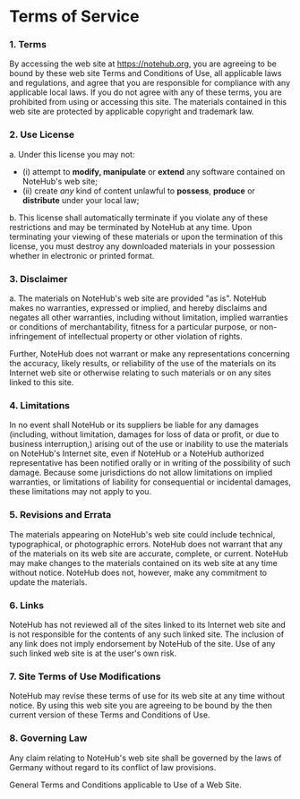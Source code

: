 # Terms of Service

### 1. Terms

By accessing the web site at <u>https://notehub.org</u>, you are agreeing to be
bound by these web site Terms and Conditions of Use, all applicable laws and 
regulations, and agree that you are responsible for compliance with any 
applicable local laws. If you do not agree with any of these terms, you are 
prohibited from using or accessing this site. The materials contained in this
web site are protected by applicable copyright and trademark law.

### 2. Use License

a. Under this license you may not:
   - (i) attempt to __modify, manipulate__ or __extend__ any software contained on NoteHub's web site;
   - (ii) create _any_ kind of content unlawful to __possess__, __produce__ or __distribute__ under your local law;

b. This license shall automatically terminate if you violate any of these 
restrictions and may be terminated by NoteHub at any time. Upon terminating 
your viewing of these materials or upon the termination of this license, you 
must destroy any downloaded materials in your possession whether in electronic
or printed format.

### 3. Disclaimer

a. The materials on NoteHub's web site are provided "as is". NoteHub makes no
warranties, expressed or implied, and hereby disclaims and negates all other
warranties, including without limitation, implied warranties or conditions of
merchantability, fitness for a particular purpose, or non-infringement of
intellectual property or other violation of rights.

Further, NoteHub does not warrant or make any representations concerning the
accuracy, likely results, or reliability of the use of the materials on its
Internet web site or otherwise relating to such materials or on any sites
linked to this site.

### 4. Limitations

In no event shall NoteHub or its suppliers be liable for any damages
(including, without limitation, damages for loss of data or profit, or due to
business interruption,) arising out of the use or inability to use the
materials on NoteHub's Internet site, even if NoteHub or a NoteHub authorized
representative has been notified orally or in writing of the possibility of
such damage. Because some jurisdictions do not allow limitations on implied
warranties, or limitations of liability for consequential or incidental
damages, these limitations may not apply to you.

### 5. Revisions and Errata

The materials appearing on NoteHub's web site could include technical,
typographical, or photographic errors. NoteHub does not warrant that any of the
materials on its web site are accurate, complete, or current. NoteHub may make
changes to the materials contained on its web site at any time without notice.
NoteHub does not, however, make any commitment to update the materials.

### 6. Links

NoteHub has not reviewed all of the sites linked to its Internet web site and
is not responsible for the contents of any such linked site. The inclusion of
any link does not imply endorsement by NoteHub of the site. Use of any such
linked web site is at the user's own risk.

### 7. Site Terms of Use Modifications

NoteHub may revise these terms of use for its web site at any time without
notice. By using this web site you are agreeing to be bound by the then
current version of these Terms and Conditions of Use.

### 8. Governing Law

Any claim relating to NoteHub's web site shall be governed by the laws of
Germany without regard to its conflict of law provisions.

General Terms and Conditions applicable to Use of a Web Site.

